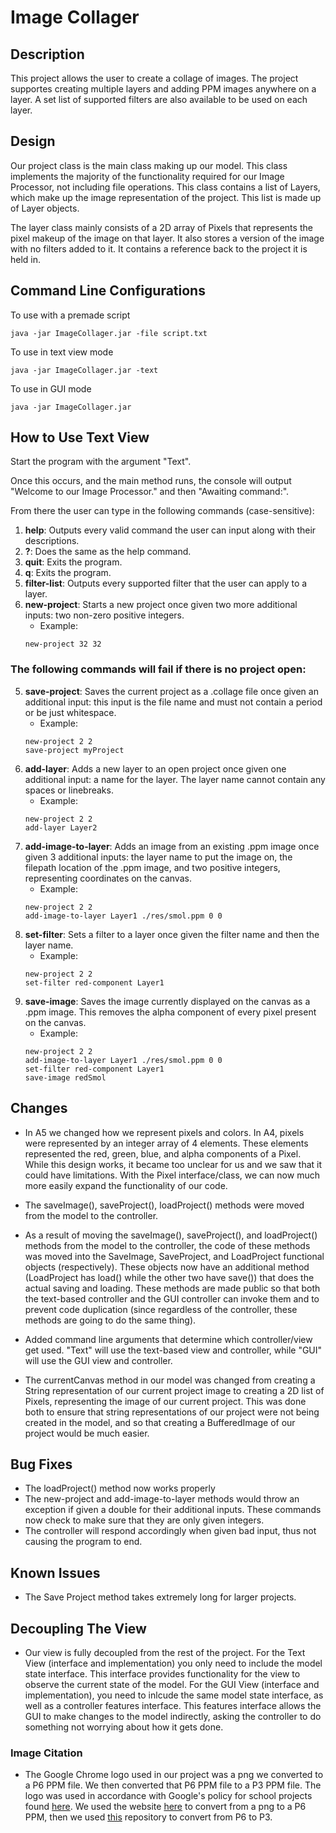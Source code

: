 # Image Collager
## Description
This project allows the user to create a collage of images. The project supportes creating multiple layers and adding PPM images anywhere on a layer. A set list of supported filters are also available to be used on each layer. 

## Design
Our project class is the main class making up our model. This class implements the majority of the 
functionality required for our Image Processor, not including file operations. This class contains
a list of Layers, which make up the image representation of the project. This list is made up of 
Layer objects.

The layer class mainly consists of a 2D array of Pixels that represents the pixel makeup of the 
image on that layer. It also stores a version of the image with no filters added to it. It contains
a reference back to the project it is held in. 

## Command Line Configurations
To use with a premade script

```
java -jar ImageCollager.jar -file script.txt
```

To use in text view mode
```
java -jar ImageCollager.jar -text
```

To use in GUI mode
```
java -jar ImageCollager.jar
```

## How to Use Text View

Start the program with the argument "Text".

Once this occurs, and the main method runs, the console will output 
"Welcome to our Image Processor." and then "Awaiting command:".

From there the user can type in the following commands (case-sensitive):

1. **help**: Outputs every valid command the user can input along with their descriptions.
2. **?**: Does the same as the help command.
3. **quit**: Exits the program.
4. **q**: Exits the program.
3. **filter-list**: Outputs every supported filter that the user can apply to a layer.
4. **new-project**: Starts a new project once given two more additional inputs: 
   two non-zero positive integers.
   * Example:
   ``` 
   new-project 32 32
   ```

### The following commands will fail if there is no project open:

5. **save-project**: Saves the current project as a .collage file once given an additional input:
   this input is the file name and must not contain a period or be just whitespace. 
   * Example:
   ``` 
   new-project 2 2 
   save-project myProject
   ```
6. **add-layer**: Adds a new layer to an open project once given one additional input:
   a name for the layer. The layer name cannot contain any spaces or linebreaks.
   * Example:
   ``` 
   new-project 2 2 
   add-layer Layer2
   ```
7. **add-image-to-layer**: Adds an image from an existing .ppm image once given 3 additional inputs:
   the layer name to put the image on, the filepath location of the .ppm image, and two positive
   integers, representing coordinates on the canvas.
   * Example:
   ``` 
   new-project 2 2 
   add-image-to-layer Layer1 ./res/smol.ppm 0 0
   ```
8. **set-filter**: Sets a filter to a layer once given the filter name and then the layer name.
   * Example:
   ``` 
   new-project 2 2 
   set-filter red-component Layer1
   ```
9. **save-image**: Saves the image currently displayed on the canvas as a .ppm image. This removes
   the alpha component of every pixel present on the canvas.
   * Example:
   ``` 
   new-project 2 2 
   add-image-to-layer Layer1 ./res/smol.ppm 0 0
   set-filter red-component Layer1
   save-image redSmol
   ```

## Changes

* In A5 we changed how we represent pixels and colors. In A4, pixels were represented by an
integer array of 4 elements. These elements represented the red, green, blue, and alpha
components of a Pixel. While this design works, it became too unclear for us and we saw that
it could have limitations. With the Pixel interface/class, we can now much more easily
expand the functionality of our code.

* The saveImage(), saveProject(), loadProject() methods were moved from the model to the controller.

* As a result of moving the saveImage(), saveProject(), and loadProject() methods from the model
  to the controller, the code of these methods was moved into the SaveImage, SaveProject, and
  LoadProject functional objects (respectively). These objects now have an additional method
  (LoadProject has load() while the other two have save()) that does the actual saving
  and loading. These methods are made public so that both the text-based controller and the
  GUI controller can invoke them and to prevent code duplication (since regardless of the
  controller, these methods are going to do the same thing).

* Added command line arguments that determine which controller/view get used. 
  "Text" will use the text-based view and controller, while "GUI" will use the GUI view 
  and controller. 

* The currentCanvas method in our model was changed from creating a String representation of our 
current project image to creating a 2D list of Pixels, representing the image of our current 
project. This was done both to ensure that string representations of our project were not being
created in the model, and so that creating a BufferedImage of our project would be much easier.

## Bug Fixes

* The loadProject() method now works properly
* The new-project and add-image-to-layer methods would throw an exception if given a double
  for their additional inputs. These commands now check to make sure that they are only given
  integers.
* The controller will respond accordingly when given bad input, thus not causing the program to end.

## Known Issues
* The Save Project method takes extremely long for larger projects. 

## Decoupling The View
* Our view is fully decoupled from the rest of the project. For the Text View (interface and implementation) you only need to include the model state interface. This interface provides functionality for the view to observe the current state of the model. For the GUI View (interface and implementation), you need to inlcude the same model state interface, as well as a controller features interface. This features interface allows the GUI to make changes to the model indirectly, asking the controller to do something not worrying about how it gets done. 

### Image Citation
* The Google Chrome logo used in our project was a png we converted to a P6 PPM file. We then 
converted that P6 PPM file to a P3 PPM file. The logo was used in accordance with Google's policy
for school projects found [here](https://about.google/brand-resource-center/guidance/#go-for-it).
We used the website [here](https://anyconv.com/png-to-ppm-converter/) to convert from a png to a
P6 PPM, then we used [this](https://github.com/thomasebsmith/ppm-converter) repository to convert
from P6 to P3. 
